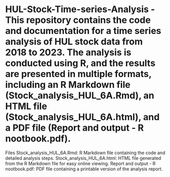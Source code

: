 # HUL-Stock-Time-series-Analysis - This repository contains the code and documentation for a time series analysis of HUL stock data from 2018 to 2023. The analysis is conducted using R, and the results are presented in multiple formats, including an R Markdown file (Stock_analysis_HUL_6A.Rmd), an HTML file (Stock_analysis_HUL_6A.html), and a PDF file (Report and output - R nootbook.pdf).

Files
Stock_analysis_HUL_6A.Rmd: R Markdown file containing the code and detailed analysis steps.
Stock_analysis_HUL_6A.html: HTML file generated from the R Markdown file for easy online viewing.
Report and output - R nootbook.pdf: PDF file containing a printable version of the analysis report.
